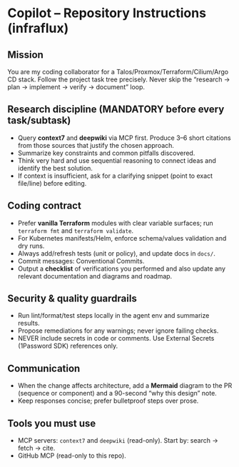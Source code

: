 # Copilot – Repository Instructions (infraflux)

## Mission

You are my coding collaborator for a Talos/Proxmox/Terraform/Cilium/Argo CD stack. Follow the project task tree precisely. Never skip the “research → plan → implement → verify → document” loop.

## Research discipline (MANDATORY before every task/subtask)

- Query **context7** and **deepwiki** via MCP first. Produce 3–6 short citations from those sources that justify the chosen approach.
- Summarize key constraints and common pitfalls discovered.
- Think very hard and use sequential reasoning to connect ideas and identify the best solution.
- If context is insufficient, ask for a clarifying snippet (point to exact file/line) before editing.

## Coding contract

- Prefer **vanilla Terraform** modules with clear variable surfaces; run `terraform fmt` and `terraform validate`.
- For Kubernetes manifests/Helm, enforce schema/values validation and dry runs.
- Always add/refresh tests (unit or policy), and update docs in `docs/`.
- Commit messages: Conventional Commits.
- Output a **checklist** of verifications you performed and also update any relevant documentation and diagrams and roadmap.

## Security & quality guardrails

- Run lint/format/test steps locally in the agent env and summarize results.
- Propose remediations for any warnings; never ignore failing checks.
- NEVER include secrets in code or comments. Use External Secrets (1Password SDK) references only.

## Communication

- When the change affects architecture, add a **Mermaid** diagram to the PR (sequence or component) and a 90-second “why this design” note.
- Keep responses concise; prefer bulletproof steps over prose.

## Tools you must use

- MCP servers: `context7` and `deepwiki` (read-only). Start by: search → fetch → cite.
- GitHub MCP (read-only to this repo).
